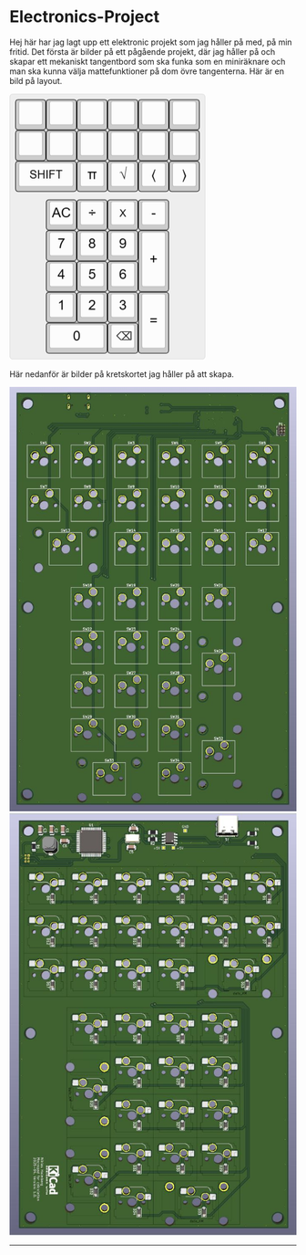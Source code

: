 # Electronics-Project
Hej här har jag lagt upp ett elektronic projekt som jag håller på med, på min fritid.
Det första är bilder på ett pågående projekt, där jag håller på och skapar ett mekaniskt tangentbord
som ska funka som en miniräknare och man ska kunna välja mattefunktioner på dom övre tangenterna.
Här är en bild på layout.

![keyboard](images/keyboard-layout-02.png)

Här nedanför är bilder på kretskortet jag håller på att skapa.

![keyboard](images/PCB-3D-05.JPG)
![keyboard](images/PCB-3D-06.JPG)

---

